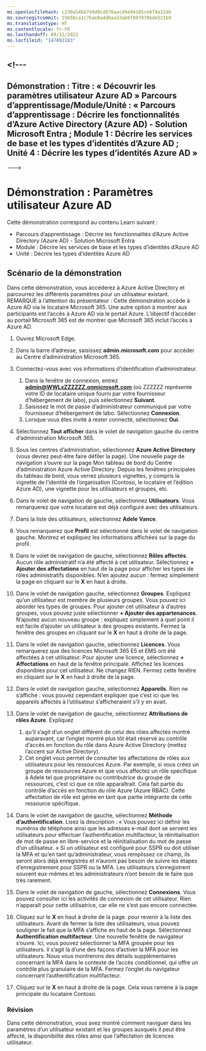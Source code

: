 ```yaml
---
ms.openlocfilehash: c230a54bb7d4d9cd876aacd4e04185ce674a22db
ms.sourcegitcommit: 15658ca1c7bae8a4dbaa33ab6f897070bde521b9
ms.translationtype: HT
ms.contentlocale: fr-FR
ms.lasthandoff: 09/12/2022
ms.locfileid: "147892183"
---
```

<a name="---"></a><!---
---
Démonstration : Titre : « Découvrir les paramètres utilisateur Azure AD » Parcours d’apprentissage/Module/Unité : « Parcours d’apprentissage : Décrire les fonctionnalités d’Azure Active Directory (Azure AD) - Solution Microsoft Entra ; Module 1 : Décrire les services de base et les types d’identités d’Azure AD ; Unité 4 : Décrire les types d’identités Azure AD »
---
--->

# <a name="demo-azure-ad-user-settings"></a>Démonstration : Paramètres utilisateur Azure AD

Cette démonstration correspond au contenu Learn suivant :

- Parcours d’apprentissage : Décrire les fonctionnalités d’Azure Active Directory (Azure AD) - Solution Microsoft Entra
- Module : Décrire les services de base et les types d’identités d’Azure AD
- Unité : Décrire les types d’identités Azure AD

## <a name="demo-scenario"></a>Scénario de la démonstration

Dans cette démonstration, vous accéderez à Azure Active Directory et parcourrez les différents paramètres pour un utilisateur existant.  REMARQUE à l’attention du présentateur :  Cette démonstration accède à Azure AD via le locataire Microsoft 365. Une autre option à montrer aux participants est l’accès à Azure AD via le portail Azure. L’objectif d’accéder au portail Microsoft 365 est de montrer que Microsoft 365 inclut l’accès à Azure AD.

1. Ouvrez Microsoft Edge.

1. Dans la barre d’adresse, saisissez **admin.microsoft.com** pour accéder au Centre d’administration Microsoft 365.

1. Connectez-vous avec vos informations d’identification d’administrateur.
    1. Dans la fenêtre de connexion, entrez **admin@WWLxZZZZZZ.onmicrosoft.com** (où ZZZZZZ représente votre ID de locataire unique fourni par votre fournisseur d’hébergement de labo), puis sélectionnez **Suivant**.
    1. Saisissez le mot de passe d’administrateur communiqué par votre fournisseur d’hébergement de labo. Sélectionnez **Connexion**.
    1. Lorsque vous êtes invité à rester connecté, sélectionnez **Oui**.

1. Sélectionnez **Tout afficher** dans le volet de navigation gauche du centre d’administration Microsoft 365.

1. Sous les centres d’administration, sélectionnez **Azure Active Directory** (vous devrez peut-être faire défiler la page).  Une nouvelle page de navigation s’ouvre sur la page Mon tableau de bord du Centre d’administration Azure Active Directory. Depuis les fenêtres principales du tableau de bord, vous verrez plusieurs vignettes, y compris la vignette de l’identité de l’organisation (Contoso, le locataire et l’édition Azure AD), une vignette pour les utilisateurs et groupes, etc.

1. Dans le volet de navigation de gauche, sélectionnez **Utilisateurs**. Vous remarquerez que votre locataire est déjà configuré avec des utilisateurs.

1. Dans la liste des utilisateurs, sélectionnez **Adele Vance**.

1. Vous remarquerez que **Profil** est sélectionné dans le volet de navigation gauche.  Montrez et expliquez les informations affichées sur la page du profil.

1. Dans le volet de navigation de gauche, sélectionnez **Rôles affectés**.  Aucun rôle administratif n’a été affecté à cet utilisateur.  Sélectionnez **+ Ajouter des affectations** en haut de la page pour afficher les types de rôles administratifs disponibles.  N’en ajoutez aucun : fermez simplement la page en cliquant sur le **X** en haut à droite.

1. Dans le volet de navigation gauche, sélectionnez **Groupes**.  Expliquez qu’un utilisateur est membre de plusieurs groupes.  Vous pouvez ici aborder les types de groupes.  Pour ajouter cet utilisateur à d’autres groupes, vous pouvez juste sélectionner **+ Ajouter des appartenances**.  N’ajoutez aucun nouveau groupe : expliquez simplement à quel point il est facile d’ajouter un utilisateur à des groupes existants. Fermez la fenêtre des groupes en cliquant sur le **X** en haut à droite de la page.

1. Dans le volet de navigation gauche, sélectionnez **Licences**. Vous remarquerez que des licences Microsoft 365 E5 et EMS ont été affectées à cet utilisateur.  Pour ajouter une licence, sélectionnez **+ Affectations** en haut de la fenêtre principale.  Affichez les licences disponibles pour cet utilisateur. Ne changez RIEN.  Fermez cette fenêtre en cliquant sur le **X** en haut à droite de la page.

1. Dans le volet de navigation gauche, sélectionnez **Appareils**.  Rien ne s’affiche : vous pouvez cependant expliquer que c’est ici que les appareils affectés à l’utilisateur s’afficheraient s’il y en avait.

1. Dans le volet de navigation de gauche, sélectionnez **Attributions de rôles Azure**.  Expliquez
    1. qu’il s’agit d’un onglet différent de celui des rôles affectés montré auparavant, car l’onglet montré plus tôt était réservé au contrôle d’accès en fonction du rôle dans Azure Active Directory (mettez l’accent sur Active Directory).
    1. Cet onglet vous permet de consulter les affectations de rôles aux utilisateurs pour les ressources Azure. Par exemple, si vous créez un groupe de ressources Azure et que vous affectez un rôle spécifique à Adele tel que propriétaire ou contributrice du groupe de ressources, c’est ici que ce rôle apparaîtrait. Cela fait partie du contrôle d’accès en fonction du rôle Azure (Azure RBAC). Cette affectation de rôle est gérée en tant que partie intégrante de cette ressource spécifique.

1. Dans le volet de navigation de gauche, sélectionnez **Méthode d’authentification**.  Lisez la description : « Vous pouvez ici définir les numéros de téléphone ainsi que les adresses e-mail dont se servent les utilisateurs pour effectuer l’authentification multifacteur, la réinitialisation de mot de passe en libre-service et la réinitialisation du mot de passe d’un utilisateur. » Si un utilisateur est configuré pour SSPR ou doit utiliser la MFA et qu’en tant qu’administrateur, vous remplissez ce champ, ils seront alors déjà enregistrés et n’auront pas besoin de suivre les étapes d’enregistrement pour SSPR ou la MFA.  Les utilisateurs s’enregistrent souvent eux-mêmes et les administrateurs n’ont besoin de le faire que très rarement.

1. Dans le volet de navigation de gauche, sélectionnez **Connexions**.  Vous pouvez consulter ici les activités de connexion de cet utilisateur.  Rien n’apparaît pour cette utilisatrice, car elle ne s’est pas encore connectée.

1. Cliquez sur le **X** en haut à droite de la page. pour revenir à la liste des utilisateurs.  Avant de fermer la liste des utilisateurs, vous pouvez souligner le fait que la MFA s’affiche en haut de la page.  Sélectionnez **Authentification multifacteur**.  Une nouvelle fenêtre de navigateur s’ouvre.  Ici, vous pouvez sélectionner la MFA groupée pour les utilisateurs.  Il s’agit là d’une des façons d’activer la MFA pour les utilisateurs.  Nous vous montrerons des détails supplémentaires concernant la MFA dans le contexte de l’accès conditionnel, qui offre un contrôle plus granulaire de la MFA.  Fermez l’onglet du navigateur concernant l’authentification multifacteur.

1. Cliquez sur le **X** en haut à droite de la page. Cela vous ramène à la page principale du locataire Contoso.

### <a name="review"></a>Révision

Dans cette démonstration, vous avez montré comment naviguer dans les paramètres d’un utilisateur existant et les groupes auxquels il peut être affecté, la disponibilité des rôles ainsi que l’affectation de licences utilisateur.
